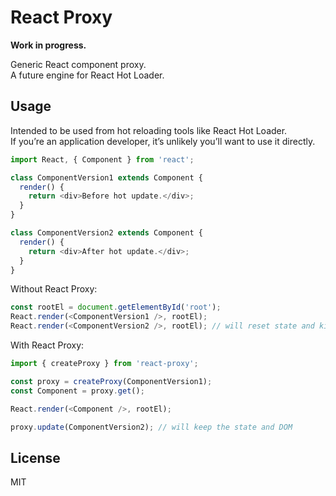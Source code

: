 React Proxy
=========

**Work in progress.**

Generic React component proxy.  
A future engine for React Hot Loader. 

## Usage

Intended to be used from hot reloading tools like React Hot Loader.  
If you’re an application developer, it’s unlikely you’ll want to use it directly.

```js
import React, { Component } from 'react';

class ComponentVersion1 extends Component {
  render() {
    return <div>Before hot update.</div>;
  }
}

class ComponentVersion2 extends Component {
  render() {
    return <div>After hot update.</div>;
  }
}
```

Without React Proxy:

```js
const rootEl = document.getElementById('root');
React.render(<ComponentVersion1 />, rootEl);
React.render(<ComponentVersion2 />, rootEl); // will reset state and kill DOM :-(
```

With React Proxy:

```js
import { createProxy } from 'react-proxy';

const proxy = createProxy(ComponentVersion1);
const Component = proxy.get();

React.render(<Component />, rootEl);

proxy.update(ComponentVersion2); // will keep the state and DOM
```

## License

MIT
